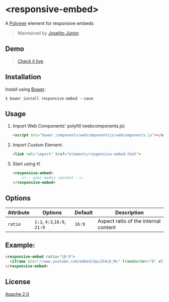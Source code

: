 # &lt;responsive-embed&gt;

A [Polymer](http://polymer-project.org) element for responsive embeds

> Maintained by [Joselito Júnior](https://github.com/joselitojunior).

## Demo

> [Check it live](http://www.joselitojunior.com/responsive-embed/index.html).

## Installation

Install using [Bower](http://bower.io):

```shell
$ bower install responsive-embed --save
```

## Usage

1. Import Web Components' polyfill (webcomponents.js)

    ```html
    <script src="bower_components/webcomponentsjs/webcomponents.js"></script>
    ```

2. Import Custom Element:

    ```html
    <link rel="import" href="elements/responsive-embed.html">
    ```

3. Start using it!

    ```html
    <responsive-embed>
        <!-- your media content -->
    </responsive-embed>
    ```

## Options

Attribute  | Options                   | Default             | Description
---        | ---                       | ---                 | ---
`ratio`      | `1:1`, `4:3`,`16:9`, `21:9`                  | `16:9`                  | Aspect ratio of the internal content

## Example:

```html
<responsive-embed ratio="16:9">
  <iframe src="//www.youtube.com/embed/UpuJS4LO_Ms" frameborder="0" allowfullscreen></iframe>  
</responsive-embed>
```

## License

[Apache 2.0](http://www.apache.org/licenses/LICENSE-2.0)